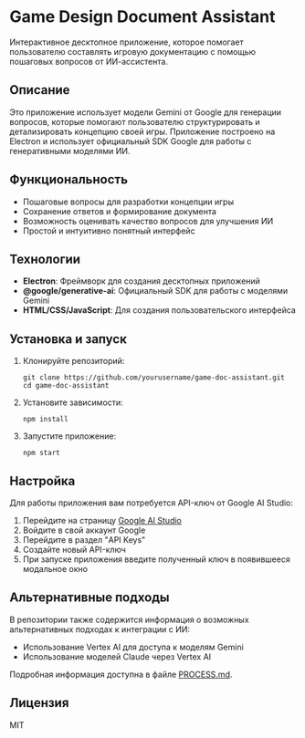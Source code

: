 # Game Design Document Assistant

Интерактивное десктопное приложение, которое помогает пользователю составлять игровую документацию с помощью пошаговых вопросов от ИИ-ассистента.

## Описание

Это приложение использует модели Gemini от Google для генерации вопросов, которые помогают пользователю структурировать и детализировать концепцию своей игры. Приложение построено на Electron и использует официальный SDK Google для работы с генеративными моделями ИИ.

## Функциональность

- Пошаговые вопросы для разработки концепции игры
- Сохранение ответов и формирование документа
- Возможность оценивать качество вопросов для улучшения ИИ
- Простой и интуитивно понятный интерфейс

## Технологии

- **Electron**: Фреймворк для создания десктопных приложений
- **@google/generative-ai**: Официальный SDK для работы с моделями Gemini
- **HTML/CSS/JavaScript**: Для создания пользовательского интерфейса

## Установка и запуск

1. Клонируйте репозиторий:
   ```
   git clone https://github.com/yourusername/game-doc-assistant.git
   cd game-doc-assistant
   ```

2. Установите зависимости:
   ```
   npm install
   ```

3. Запустите приложение:
   ```
   npm start
   ```

## Настройка

Для работы приложения вам потребуется API-ключ от Google AI Studio:

1. Перейдите на страницу [Google AI Studio](https://ai.google.dev/)
2. Войдите в свой аккаунт Google
3. Перейдите в раздел "API Keys"
4. Создайте новый API-ключ
5. При запуске приложения введите полученный ключ в появившееся модальное окно

## Альтернативные подходы

В репозитории также содержится информация о возможных альтернативных подходах к интеграции с ИИ:

- Использование Vertex AI для доступа к моделям Gemini
- Использование моделей Claude через Vertex AI

Подробная информация доступна в файле [PROCESS.md](./PROCESS.md).

## Лицензия

MIT
